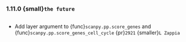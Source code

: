 ### 1.11.0 {small}`the future`

```{rubric} Features
```

* Add layer argument to {func}`scanpy.pp.score_genes` and {func}`scanpy.pp.score_genes_cell_cycle` {pr}`2921` {smaller}`L Zappia`

```{rubric} Docs
```

```{rubric} Bug fixes
```

```{rubric} Deprecations
```
